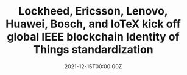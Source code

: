 ---
title: Lockheed, Ericsson, Lenovo, Huawei, Bosch, and IoTeX kick off global IEEE blockchain Identity of Things standardization
tags:
- DID
date: "2021-12-15T00:00:00Z"

# Optional external URL for project (replaces project detail page).
external_link: "https://www.fxstreet.com/cryptocurrencies/news/lockheed-ericsson-lenovo-huawei-bosch-and-iotex-kick-off-global-ieee-blockchain-identity-of-things-standardization-202112151035"
---